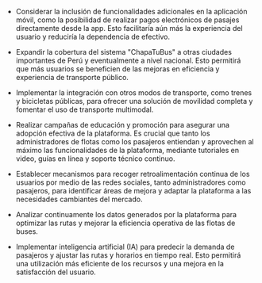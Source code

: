 
- Considerar la inclusión de funcionalidades adicionales en la aplicación móvil, como la posibilidad de realizar pagos electrónicos de pasajes directamente desde la app. Esto facilitaría aún más la experiencia del usuario y reduciría la dependencia de efectivo.

- Expandir la cobertura del sistema "ChapaTuBus" a otras ciudades importantes de Perú y eventualmente a nivel nacional. Esto permitirá que más usuarios se beneficien de las mejoras en eficiencia y experiencia de transporte público.

- Implementar la integración con otros modos de transporte, como trenes y bicicletas públicas, para ofrecer una solución de movilidad completa y fomentar el uso de transporte multimodal.

- Realizar campañas de educación y promoción para asegurar una adopción efectiva de la plataforma. Es crucial que tanto los administradores de flotas como los pasajeros entiendan y aprovechen al máximo las funcionalidades de la plataforma, mediante tutoriales en video, guías en línea y soporte técnico continuo.

- Establecer mecanismos para recoger retroalimentación continua de los usuarios por medio de las redes sociales, tanto administradores como pasajeros, para identificar áreas de mejora y adaptar la plataforma a las necesidades cambiantes del mercado.

- Analizar continuamente los datos generados por la plataforma para optimizar las rutas y mejorar la eficiencia operativa de las flotas de buses.

- Implementar inteligencia artificial (IA) para predecir la demanda de pasajeros y ajustar las rutas y horarios en tiempo real. Esto permitirá una utilización más eficiente de los recursos y una mejora en la satisfacción del usuario.